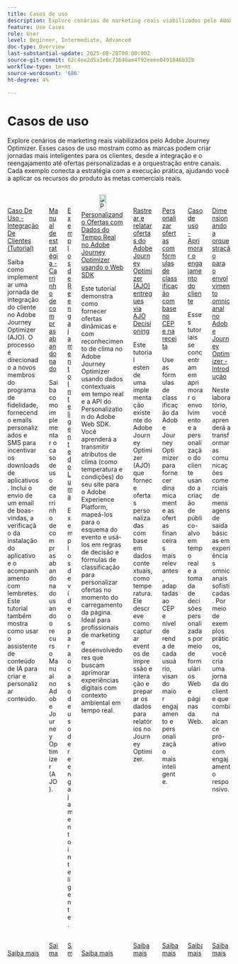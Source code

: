```yaml
---
title: Casos de uso
description: Explore cenários de marketing reais viabilizados pelo Adobe Journey Optimizer. Esses casos de uso mostram como as marcas podem criar jornadas mais inteligentes para os clientes, desde a integração e o reengajamento até ofertas personalizadas e a orquestração entre canais. Cada exemplo conecta a estratégia com a execução prática, ajudando você a aplicar os recursos do produto às metas comerciais reais.
feature: Use Cases
role: User
level: Beginner, Intermediate, Advanced
doc-type: Overview
last-substantial-update: 2025-08-28T00:00:00Z
source-git-commit: 62c4ee2d5a3e6c71646ae4f92eeee0491846832b
workflow-type: tm+mt
source-wordcount: '686'
ht-degree: 4%

---
```



# Casos de uso

Explore cenários de marketing reais viabilizados pelo Adobe Journey Optimizer. Esses casos de uso mostram como as marcas podem criar jornadas mais inteligentes para os clientes, desde a integração e o reengajamento até ofertas personalizadas e a orquestração entre canais. Cada exemplo conecta a estratégia com a execução prática, ajudando você a aplicar os recursos do produto às metas comerciais reais.

<!-- CARDS
* https://experienceleague.adobe.com/pt-br/docs/journey-optimizer-learn/tutorials/use-cases/customer-onboarding
* https://experienceleague.adobe.com/pt-br/docs/journey-optimizer-learn/tutorials/use-cases/abandoned-cart
* https://experienceleague.adobe.com/pt-br/docs/experience-platform/rtcdp/use-cases/personalization-insights-engagement/use-cases-luma
* https://experienceleague.adobe.com/pt-br/docs/journey-optimizer-learn/personalizing-offers-with-real-time-weather-data/introduction
* https://experienceleague.adobe.com/pt-br/docs/journey-optimizer-learn/reporting-on-ajo-od/introduction
* https://experienceleague.adobe.com/pt-br/docs/journey-optimizer-learn/personalizing-offers-with-ranking-formulas-based-on-user-zip-code-and-income/introduction
* https://experienceleague.adobe.com/pt-br/docs/journey-optimizer-learn/tutorials/use-cases/enhance-customer-engagement
* https://experienceleague.adobe.com/pt-br/docs/journey-optimizer-learn/scaling-orchestration-to-omnichannel-engagement/introduction
-->
<!-- START CARDS HTML - DO NOT MODIFY BY HAND -->
<div class="columns">
    <div class="column is-half-tablet is-half-desktop is-one-third-widescreen" aria-label="Use Case - Customer Onboarding (Tutorial)">
        <div class="card" style="height: 100%; display: flex; flex-direction: column; height: 100%;">
            <div class="card-image">
                <figure class="image x-is-16by9">
                    <a href="https://experienceleague.adobe.com/pt-br/docs/journey-optimizer-learn/tutorials/use-cases/customer-onboarding" title="Caso de uso - Integração de clientes (Tutorial)" target="_blank" rel="referrer">
                        <img class="is-bordered-r-small" src="https://video.tv.adobe.com/v/3440655/?format=jpeg&nocache=1756417587791&captions=por_br" alt="Caso de uso - Integração de clientes (Tutorial)"
                             style="width: 100%; aspect-ratio: 16 / 9; object-fit: cover; overflow: hidden; display: block; margin: auto;">
                    </a>
                </figure>
            </div>
            <div class="card-content is-padded-small" style="display: flex; flex-direction: column; flex-grow: 1; justify-content: space-between;">
                <div class="top-card-content">
                    <p class="headline is-size-6 has-text-weight-bold">
                        <a href="https://experienceleague.adobe.com/pt-br/docs/journey-optimizer-learn/tutorials/use-cases/customer-onboarding" target="_blank" rel="referrer" title="Caso de uso - Integração de clientes (Tutorial)">Caso De Uso - Integração De Clientes (Tutorial)</a>
                    </p>
                    <p class="is-size-6">Saiba como implementar uma jornada de integração do cliente no Adobe Journey Optimizer (AJO). ​O processo é direcionado a novos membros do programa de fidelidade, fornecendo emails personalizados e SMS para incentivar os downloads de aplicativos. ​Inclui o envio de um email de boas-vindas, a verificação da instalação do aplicativo e o acompanhamento com lembretes. ​Este tutorial também mostra como usar o assistente de conteúdo de IA para criar e personalizar conteúdo.</p>
                </div>
                <a href="https://experienceleague.adobe.com/pt-br/docs/journey-optimizer-learn/tutorials/use-cases/customer-onboarding" target="_blank" rel="referrer" class="spectrum-Button spectrum-Button--outline spectrum-Button--primary spectrum-Button--sizeM" style="align-self: flex-start; margin-top: 1rem;">
                    <span class="spectrum-Button-label has-no-wrap has-text-weight-bold">Saiba mais</span>
                </a>
            </div>
        </div>
    </div>
    <div class="column is-half-tablet is-half-desktop is-one-third-widescreen" aria-label="Use Case Playbook - Abandoned shopping cart">
        <div class="card" style="height: 100%; display: flex; flex-direction: column; height: 100%;">
            <div class="card-image">
                <figure class="image x-is-16by9">
                    <a href="https://experienceleague.adobe.com/pt-br/docs/journey-optimizer-learn/tutorials/use-cases/abandoned-cart" title="Manual de caso de uso - Carrinho de compras abandonado" target="_blank" rel="referrer">
                        <img class="is-bordered-r-small" src="https://video.tv.adobe.com/v/3443969/?format=jpeg&nocache=1756417587818&captions=por_br" alt="Manual de caso de uso - Carrinho de compras abandonado"
                             style="width: 100%; aspect-ratio: 16 / 9; object-fit: cover; overflow: hidden; display: block; margin: auto;">
                    </a>
                </figure>
            </div>
            <div class="card-content is-padded-small" style="display: flex; flex-direction: column; flex-grow: 1; justify-content: space-between;">
                <div class="top-card-content">
                    <p class="headline is-size-6 has-text-weight-bold">
                        <a href="https://experienceleague.adobe.com/pt-br/docs/journey-optimizer-learn/tutorials/use-cases/abandoned-cart" target="_blank" rel="referrer" title="Manual de caso de uso - Carrinho de compras abandonado">Manual de estratégia - Carrinho de compras abandonado</a>
                    </p>
                    <p class="is-size-6">Saiba como implementar o caso de uso de carrinho de compras abandonado usando o recurso Manual no Adobe Journey Optimizer (AJO).</p>
                </div>
                <a href="https://experienceleague.adobe.com/pt-br/docs/journey-optimizer-learn/tutorials/use-cases/abandoned-cart" target="_blank" rel="referrer" class="spectrum-Button spectrum-Button--outline spectrum-Button--primary spectrum-Button--sizeM" style="align-self: flex-start; margin-top: 1rem;">
                    <span class="spectrum-Button-label has-no-wrap has-text-weight-bold">Saiba mais</span>
                </a>
            </div>
        </div>
    </div>
    <div class="column is-half-tablet is-half-desktop is-one-third-widescreen" aria-label="Intelligent Re-engagement Luma examples">
        <div class="card" style="height: 100%; display: flex; flex-direction: column; height: 100%;">
            <div class="card-image">
                <figure class="image x-is-16by9">
                    <a href="https://experienceleague.adobe.com/pt-br/docs/experience-platform/rtcdp/use-cases/personalization-insights-engagement/use-cases-luma" title="Exemplos do Luma de reengajamento inteligente" target="_blank" rel="referrer">
                        <img class="is-bordered-r-small" src="https://video.tv.adobe.com/v/3454278/?format=jpeg&nocache=1756417587792&captions=por_br" alt="Exemplos do Luma de reengajamento inteligente"
                             style="width: 100%; aspect-ratio: 16 / 9; object-fit: cover; overflow: hidden; display: block; margin: auto;">
                    </a>
                </figure>
            </div>
            <div class="card-content is-padded-small" style="display: flex; flex-direction: column; flex-grow: 1; justify-content: space-between;">
                <div class="top-card-content">
                    <p class="headline is-size-6 has-text-weight-bold">
                        <a href="https://experienceleague.adobe.com/pt-br/docs/experience-platform/rtcdp/use-cases/personalization-insights-engagement/use-cases-luma" target="_blank" rel="referrer" title="Exemplos do Luma de reengajamento inteligente">Exemplos de Reengajamento Inteligente do Luma</a>
                    </p>
                    <p class="is-size-6">Exemplos de vídeos para o caso de uso de reengajamento inteligente.</p>
                </div>
                <a href="https://experienceleague.adobe.com/pt-br/docs/experience-platform/rtcdp/use-cases/personalization-insights-engagement/use-cases-luma" target="_blank" rel="referrer" class="spectrum-Button spectrum-Button--outline spectrum-Button--primary spectrum-Button--sizeM" style="align-self: flex-start; margin-top: 1rem;">
                    <span class="spectrum-Button-label has-no-wrap has-text-weight-bold">Saiba mais</span>
                </a>
            </div>
        </div>
    </div>
    <div class="column is-half-tablet is-half-desktop is-one-third-widescreen" aria-label="Personalizing Offers with Real-Time Weather Data in Adobe Journey Optimizer using Web SDK">
        <div class="card" style="height: 100%; display: flex; flex-direction: column; height: 100%;">
            <div class="card-image">
                <figure class="image x-is-16by9">
                    <a href="https://experienceleague.adobe.com/pt-br/docs/journey-optimizer-learn/personalizing-offers-with-real-time-weather-data/introduction" title="Personalização de ofertas com dados meteorológicos em tempo real no Adobe Journey Optimizer usando o Web SDK" target="_blank" rel="referrer">
                        <img class="is-bordered-r-small" src="https://experienceleague.adobe.com/pt-br/docs/journey-optimizer-learn/personalizing-offers-with-real-time-weather-data/introduction./media_11e634b7fcda118d76753129e5511697a1e5145de.png?width=400&format=png&optimize=medium" alt="Personalização de ofertas com dados meteorológicos em tempo real no Adobe Journey Optimizer usando o Web SDK"
                             style="width: 100%; aspect-ratio: 16 / 9; object-fit: cover; overflow: hidden; display: block; margin: auto;">
                    </a>
                </figure>
            </div>
            <div class="card-content is-padded-small" style="display: flex; flex-direction: column; flex-grow: 1; justify-content: space-between;">
                <div class="top-card-content">
                    <p class="headline is-size-6 has-text-weight-bold">
                        <a href="https://experienceleague.adobe.com/pt-br/docs/journey-optimizer-learn/personalizing-offers-with-real-time-weather-data/introduction" target="_blank" rel="referrer" title="Personalização de ofertas com dados meteorológicos em tempo real no Adobe Journey Optimizer usando o Web SDK">Personalizando Ofertas com Dados do Tempo Real no Adobe Journey Optimizer usando o Web SDK</a>
                    </p>
                    <p class="is-size-6">Este tutorial demonstra como fornecer ofertas dinâmicas e com reconhecimento de clima no Adobe Journey Optimizer usando dados contextuais em tempo real e a API do Personalization do Adobe Web SDK. Você aprenderá a transmitir atributos de clima (como temperatura e condições) do seu site para o Adobe Experience Platform, mapeá-los para o esquema do evento e usá-los em regras de decisão e fórmulas de classificação para personalizar ofertas no momento do carregamento da página. Ideal para profissionais de marketing e desenvolvedores que buscam aprimorar experiências digitais com contexto ambiental em tempo real.</p>
                </div>
                <a href="https://experienceleague.adobe.com/pt-br/docs/journey-optimizer-learn/personalizing-offers-with-real-time-weather-data/introduction" target="_blank" rel="referrer" class="spectrum-Button spectrum-Button--outline spectrum-Button--primary spectrum-Button--sizeM" style="align-self: flex-start; margin-top: 1rem;">
                    <span class="spectrum-Button-label has-no-wrap has-text-weight-bold">Saiba mais</span>
                </a>
            </div>
        </div>
    </div>
    <div class="column is-half-tablet is-half-desktop is-one-third-widescreen" aria-label="Track and Report Adobe Journey Optimizer (AJO) Offers delivered via AJO Decisioning">
        <div class="card" style="height: 100%; display: flex; flex-direction: column; height: 100%;">
            <div class="card-image">
                <figure class="image x-is-16by9">
                    <a href="https://experienceleague.adobe.com/pt-br/docs/journey-optimizer-learn/reporting-on-ajo-od/introduction" title="Rastrear e relatar ofertas do Adobe Journey Optimizer (AJO) fornecidas pelo AJO Decisioning" target="_blank" rel="referrer">
                        <img class="is-bordered-r-small" src="https://experienceleague.adobe.com/pt-br/docs/journey-optimizer-learn/reporting-on-ajo-od/introduction./media_1fb3a58c60be3873b773f9ba694350319c4b8dc4f.png?width=400&format=png&optimize=medium" alt="Rastrear e relatar ofertas do Adobe Journey Optimizer (AJO) fornecidas pelo AJO Decisioning"
                             style="width: 100%; aspect-ratio: 16 / 9; object-fit: cover; overflow: hidden; display: block; margin: auto;">
                    </a>
                </figure>
            </div>
            <div class="card-content is-padded-small" style="display: flex; flex-direction: column; flex-grow: 1; justify-content: space-between;">
                <div class="top-card-content">
                    <p class="headline is-size-6 has-text-weight-bold">
                        <a href="https://experienceleague.adobe.com/pt-br/docs/journey-optimizer-learn/reporting-on-ajo-od/introduction" target="_blank" rel="referrer" title="Rastrear e relatar ofertas do Adobe Journey Optimizer (AJO) fornecidas pelo AJO Decisioning">Rastrear e relatar ofertas do Adobe Journey Optimizer (AJO) entregues via AJO Decisioning</a>
                    </p>
                    <p class="is-size-6">Este tutorial estende uma implementação existente do Adobe Journey Optimizer (AJO) que fornece ofertas personalizadas com base em dados contextuais, como temperatura. Ele descreve como capturar eventos de impressão e interação e preparar os dados para relatórios no Journey Optimizer.</p>
                </div>
                <a href="https://experienceleague.adobe.com/pt-br/docs/journey-optimizer-learn/reporting-on-ajo-od/introduction" target="_blank" rel="referrer" class="spectrum-Button spectrum-Button--outline spectrum-Button--primary spectrum-Button--sizeM" style="align-self: flex-start; margin-top: 1rem;">
                    <span class="spectrum-Button-label has-no-wrap has-text-weight-bold">Saiba mais</span>
                </a>
            </div>
        </div>
    </div>
    <div class="column is-half-tablet is-half-desktop is-one-third-widescreen" aria-label="Personalize Offers with Ranking formulas Based on Zip Code and Income">
        <div class="card" style="height: 100%; display: flex; flex-direction: column; height: 100%;">
            <div class="card-image">
                <figure class="image x-is-16by9">
                    <a href="https://experienceleague.adobe.com/pt-br/docs/journey-optimizer-learn/personalizing-offers-with-ranking-formulas-based-on-user-zip-code-and-income/introduction" title="Personalizar ofertas com fórmulas de classificação com base no CEP e na receita" target="_blank" rel="referrer">
                        <img class="is-bordered-r-small" src="https://cdn.experienceleague.adobe.com/thumb/exl-cards/tutorial.png" alt="Personalizar ofertas com fórmulas de classificação com base no CEP e na receita"
                             style="width: 100%; aspect-ratio: 16 / 9; object-fit: cover; overflow: hidden; display: block; margin: auto;">
                    </a>
                </figure>
            </div>
            <div class="card-content is-padded-small" style="display: flex; flex-direction: column; flex-grow: 1; justify-content: space-between;">
                <div class="top-card-content">
                    <p class="headline is-size-6 has-text-weight-bold">
                        <a href="https://experienceleague.adobe.com/pt-br/docs/journey-optimizer-learn/personalizing-offers-with-ranking-formulas-based-on-user-zip-code-and-income/introduction" target="_blank" rel="referrer" title="Personalizar ofertas com fórmulas de classificação com base no CEP e na receita">Personalizar ofertas com fórmulas de classificação com base no CEP e na receita</a>
                    </p>
                    <p class="is-size-6">Use as fórmulas de classificação da Adobe Journey Optimizer para fornecer dinamicamente as ofertas financeiras mais relevantes, adaptadas ao CEP e nível de renda de cada usuário, visando maior engajamento e personalização mais inteligente.</p>
                </div>
                <a href="https://experienceleague.adobe.com/pt-br/docs/journey-optimizer-learn/personalizing-offers-with-ranking-formulas-based-on-user-zip-code-and-income/introduction" target="_blank" rel="referrer" class="spectrum-Button spectrum-Button--outline spectrum-Button--primary spectrum-Button--sizeM" style="align-self: flex-start; margin-top: 1rem;">
                    <span class="spectrum-Button-label has-no-wrap has-text-weight-bold">Saiba mais</span>
                </a>
            </div>
        </div>
    </div>
    <div class="column is-half-tablet is-half-desktop is-one-third-widescreen" aria-label="Use Case - Enhance customer engagement">
        <div class="card" style="height: 100%; display: flex; flex-direction: column; height: 100%;">
            <div class="card-image">
                <figure class="image x-is-16by9">
                    <a href="https://experienceleague.adobe.com/pt-br/docs/journey-optimizer-learn/tutorials/use-cases/enhance-customer-engagement" title="Caso de uso: aprimorar o engajamento do cliente" target="_blank" rel="referrer">
                        <img class="is-bordered-r-small" src="https://cdn.experienceleague.adobe.com/thumb/exl-cards/tutorial.png" alt="Caso de uso: aprimorar o engajamento do cliente"
                             style="width: 100%; aspect-ratio: 16 / 9; object-fit: cover; overflow: hidden; display: block; margin: auto;">
                    </a>
                </figure>
            </div>
            <div class="card-content is-padded-small" style="display: flex; flex-direction: column; flex-grow: 1; justify-content: space-between;">
                <div class="top-card-content">
                    <p class="headline is-size-6 has-text-weight-bold">
                        <a href="https://experienceleague.adobe.com/pt-br/docs/journey-optimizer-learn/tutorials/use-cases/enhance-customer-engagement" target="_blank" rel="referrer" title="Caso de uso: aprimorar o engajamento do cliente">Caso de uso - Aprimorar o engajamento do cliente</a>
                    </p>
                    <p class="is-size-6">Esses tutoriais se concentram em aprimorar o envolvimento e a personalização do cliente usando a criação de público-alvo em tempo real e a tomada de decisões personalizadas por meio de formulários Web e páginas da Web.</p>
                </div>
                <a href="https://experienceleague.adobe.com/pt-br/docs/journey-optimizer-learn/tutorials/use-cases/enhance-customer-engagement" target="_blank" rel="referrer" class="spectrum-Button spectrum-Button--outline spectrum-Button--primary spectrum-Button--sizeM" style="align-self: flex-start; margin-top: 1rem;">
                    <span class="spectrum-Button-label has-no-wrap has-text-weight-bold">Saiba mais</span>
                </a>
            </div>
        </div>
    </div>
    <div class="column is-half-tablet is-half-desktop is-one-third-widescreen" aria-label="Scaling orchestration to omnichannel engagement in Adobe Journey Optimizer - Introduction">
        <div class="card" style="height: 100%; display: flex; flex-direction: column; height: 100%;">
            <div class="card-image">
                <figure class="image x-is-16by9">
                    <a href="https://experienceleague.adobe.com/pt-br/docs/journey-optimizer-learn/scaling-orchestration-to-omnichannel-engagement/introduction" title="Dimensionar a orquestração para o envolvimento omnicanal no Adobe Journey Optimizer - Introdução" target="_blank" rel="referrer">
                        <img class="is-bordered-r-small" src="https://video.tv.adobe.com/v/3457828/?format=jpeg&nocache=1756417587802" alt="Dimensionar a orquestração para o envolvimento omnicanal no Adobe Journey Optimizer - Introdução"
                             style="width: 100%; aspect-ratio: 16 / 9; object-fit: cover; overflow: hidden; display: block; margin: auto;">
                    </a>
                </figure>
            </div>
            <div class="card-content is-padded-small" style="display: flex; flex-direction: column; flex-grow: 1; justify-content: space-between;">
                <div class="top-card-content">
                    <p class="headline is-size-6 has-text-weight-bold">
                        <a href="https://experienceleague.adobe.com/pt-br/docs/journey-optimizer-learn/scaling-orchestration-to-omnichannel-engagement/introduction" target="_blank" rel="referrer" title="Dimensionar a orquestração para o envolvimento omnicanal no Adobe Journey Optimizer - Introdução">Dimensionando a orquestração para o envolvimento omnicanal no Adobe Journey Optimizer - Introdução</a>
                    </p>
                    <p class="is-size-6">Neste laboratório, você aprenderá a transformar as comunicações comerciais de mensagens de saída básicas em experiências omnicanais sofisticadas. Por meio de exemplos práticos, você cria uma jornada do cliente que combina alcance pró-ativo com engajamento responsivo.</p>
                </div>
                <a href="https://experienceleague.adobe.com/pt-br/docs/journey-optimizer-learn/scaling-orchestration-to-omnichannel-engagement/introduction" target="_blank" rel="referrer" class="spectrum-Button spectrum-Button--outline spectrum-Button--primary spectrum-Button--sizeM" style="align-self: flex-start; margin-top: 1rem;">
                    <span class="spectrum-Button-label has-no-wrap has-text-weight-bold">Saiba mais</span>
                </a>
            </div>
        </div>
    </div>
</div>
<!-- END CARDS HTML - DO NOT MODIFY BY HAND -->
